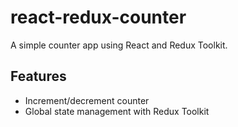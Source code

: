 # react-redux-counter

A simple counter app using React and Redux Toolkit.

## Features

- Increment/decrement counter
- Global state management with Redux Toolkit

